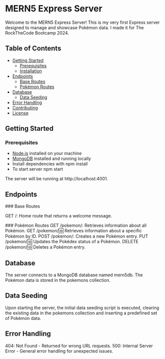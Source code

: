 # MERN5 Express Server

Welcome to the MERN5 Express Server! This is my very first Express server designed to manage and showcase Pokémon data. I made it for The RockTheCode Bootcamp 2024.

## Table of Contents

- [Getting Started](#getting-started)
  - [Prerequisites](#prerequisites)
  - [Installation](#installation)
- [Endpoints](#endpoints)
  - [Base Routes](#base-routes)
  - [Pokémon Routes](#pokémon-routes)
- [Database](#database)
  - [Data Seeding](#data-seeding)
- [Error Handling](#error-handling)
- [Contributing](#contributing)
- [License](#license)

## Getting Started

### Prerequisites

- [Node.js](https://nodejs.org/) installed on your machine
- [MongoDB](https://www.mongodb.com/) installed and running locally
- Install dependencies with npm install
- To start server npm start

The server will be running at http://localhost:4001.

## Endpoints

### Base Routes

GET /: Home route that returns a welcome message.

### Pokémon Routes
GET /pokemon/: Retrieves information about all Pokémon.
GET /pokemon/:id: Retrieves information about a specific Pokémon by ID.
POST /pokemon/: Creates a new Pokémon entry.
PUT /pokemon/:id: Updates the Pokédex status of a Pokémon.
DELETE /pokemon/:id: Deletes a Pokémon entry.

## Database

The server connects to a MongoDB database named mern5db. The Pokémon data is stored in the pokemons collection.

## Data Seeding

Upon starting the server, the initial data seeding script is executed, clearing the existing data in the pokemons collection and inserting a predefined set of Pokémon data.

## Error Handling

404: Not Found - Returned for wrong URL requests.
500: Internal Server Error - General error handling for unexpected issues.
